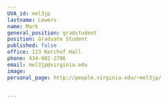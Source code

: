 ```yaml
---
UVA_id: mel3jp
lastname: Lewers
name: Mark
general_position: gradstudent
position: Graduate Student
published: false
office: 123 Kerchof Hall
phone: 434-982-2786
email: mel3jp@virginia.edu
image:
personal_page: http://people.virginia.edu/~mel3jp/


---
```

